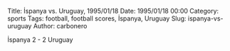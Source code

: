 Title: İspanya vs. Uruguay, 1995/01/18
Date: 1995/01/18 00:00
Category: sports
Tags: football, football scores, İspanya, Uruguay
Slug: ispanya-vs-uruguay
Author: carbonero


İspanya 2 - 2 Uruguay
